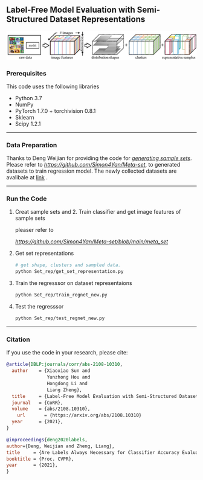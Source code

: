 ## Label-Free Model Evaluation with Semi-Structured Dataset Representations

![fig1](https://github.com/sxzrt/Semi-Structured-Dataset-Representations/blob/main/imgs/fig-sys.jpg)  


### Prerequisites
This code uses the following libraries

- Python 3.7
- NumPy
- PyTorch 1.7.0 + torchivision 0.8.1
- Sklearn
- Scipy 1.2.1
*****

### Data Preparation
Thanks to Deng Weijian for providing the code for *[generating sample sets](https://github.com/Simon4Yan/Meta-set)*. Please refer to *https://github.com/Simon4Yan/Meta-set*, to generated datasets to train regression model. The newly collected datasets are avalibale at [link](https://drive.google.com/file/d/1eyuFsG1pop4v75-q0_dvAgEH8JTSgVFk/view?usp=sharing) .

*****


### Run the Code

 1. Creat sample sets and 2. Train classifier and get image features of sample sets
     
     pleaser refer to
     
    *https://github.com/Simon4Yan/Meta-set/blob/main/meta_set*

 3. Get set representations
    ```bash
    # get shape, clusters and sampled data.  
    python Set_rep/get_set_representation.py
    ```

 4. Train the regresssor on dataset representaions
    ```bash 
    python Set_rep/train_regnet_new.py
    ```
    
 5. Test the regresssor 
    ```bash
    python Set_rep/test_regnet_new.py
    ```
    
****
### Citation
If you use the code in your research, please cite:

```bibtex
@article{DBLP:journals/corr/abs-2108-10310,
  author    = {Xiaoxiao Sun and
               Yunzhong Hou and
               Hongdong Li and
               Liang Zheng},
  title     = {Label-Free Model Evaluation with Semi-Structured Dataset Representations },
  journal   = {CoRR},
  volume    = {abs/2108.10310},
    url       = {https://arxiv.org/abs/2108.10310}
  year      = {2021},
}
```

```bibtex
@inproceedings{deng2020labels,
author={Deng, Weijian and Zheng, Liang},
title     = {Are Labels Always Necessary for Classifier Accuracy Evaluation?},
booktitle = {Proc. CVPR},
year      = {2021},
}
```






